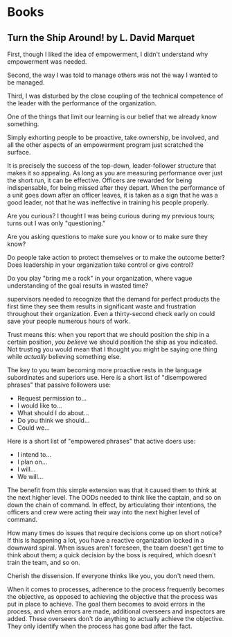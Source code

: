 # Books

## Turn the Ship Around! by L. David Marquet

First, though I liked the idea of empowerment, I didn't understand why empowerment was needed.

Second, the way I was told to manage others was not the way I wanted to be managed.

Third, I was disturbed by the close coupling of the technical competence of the leader with the performance of the organization.

One of the things that limit our learning is our belief that we already know something.

Simply exhorting people to be proactive, take ownership, be involved, and all the other aspects of an empowerment program just scratched the surface.

It is precisely the success of the top-down, leader-follower structure that makes it so appealing. As long as you are measuring performance over just the short run, it can be effective. Officers are rewarded for being indispensable, for being missed after they depart. When the performance of a unit goes down after an officer leaves, it is taken as a sign that he was a good leader, not that he was ineffective in training his people properly.

Are you curious? I thought I was being curious during my previous tours; turns out I was only "questioning."

Are you asking questions to make sure you know or to make sure they know?

Do people take action to protect themselves or to make the outcome better? Does leadership in your organization take control or give control?

Do you play "bring me a rock" in your organization, where vague understanding of the goal results in wasted time?

supervisors needed to recognize that the demand for perfect products the first time they see them results in significant waste and frustration throughout their organization. Even a thirty-second check early on could save your people numerous hours of work.

Trust means this: when you report that we should position the ship in a certain position, _you believe_ we should position the ship as you indicated. Not trusting you would mean that I thought you might be saying one thing while _actually_ believing something else.

The key to you team becoming more proactive rests in the language subordinates and superiors use. Here is a short list of "disempowered phrases" that passive followers use:

- Request permission to...
- I would like to...
- What should I do about...
- Do you think we should...
- Could we...

Here is a short list of "empowered phrases" that active doers use:

- I intend to...
- I plan on...
- I will...
- We will...

The benefit from this simple extension was that it caused them to think at the next higher level. The OODs needed to think like the captain, and so on down the chain of command. In effect, by articulating their intentions, the officers and crew were acting their way into the next higher level of command.

How many times do issues that require decisions come up on short notice? If this is happening a lot, you have a reactive organization locked in a downward spiral. When issues aren't foreseen, the team doesn't get time to think about them; a quick decision by the boss is required, which doesn't train the team, and so on.

Cherish the dissension. If everyone thinks like you, you don't need them.

When it comes to processes, adherence to the process frequently becomes the objective, as opposed to achieving the objective that the process was put in place to achieve. The goal them becomes to avoid errors in the process, and when errors are made, additional overseers and inspectors are added. These overseers don't do anything to actually achieve the objective. They only identify when the process has gone bad after the fact.
